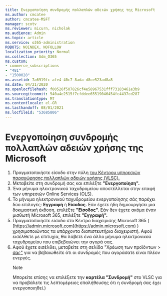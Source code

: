 ```yaml
---
title: Ενεργοποίηση συνδρομής πολλαπλών αδειών χρήσης της Microsoft
ms.author: cmcatee
author: cmcatee-MSFT
manager: scotv
ms.reviewer: micurn, nicholak
ms.audience: Admin
ms.topic: article
ms.service: o365-administration
ROBOTS: NOINDEX, NOFOLLOW
localization_priority: Normal
ms.collection: Adm_O365
ms.custom:
- commerce_subscriptions
- "481"
- "1500028"
ms.assetid: 7a6919fc-afe4-40c7-8ada-d8ce523ad8a8
ms.date: 04/21/2020
ms.openlocfilehash: f00526f507826cf4e58967531fff73183461e3b9
ms.sourcegitcommit: 540a4e2515f7cfddee65519046454fc4437cd287
ms.translationtype: MT
ms.contentlocale: el-GR
ms.lasthandoff: 08/01/2021
ms.locfileid: "53685806"
---
```

# <a name="activating-a-microsoft-volume-license-subscription"></a>Ενεργοποίηση συνδρομής πολλαπλών αδειών χρήσης της Microsoft

1. Πραγματοποιήστε είσοδο στην πύλη [του Κέντρου υπηρεσιών παραχώρησης πολλαπλών αδειών χρήσης (VLSC).](https://go.microsoft.com/fwlink/p/?LinkId=329762)
2. Μεταβείτε στη συνδρομή σας και επιλέξτε **"Ενεργοποίηση".**
3. Ένα μήνυμα ηλεκτρονικού ταχυδρομείου αποστέλλεται στην επαφή των υπηρεσιών Online Services (OLS).
4. Το μήνυμα ηλεκτρονικού ταχυδρομείου ενεργοποίησης σάς παρέχει δύο επιλογές: **Εγγραφή** ή **Είσοδος.** Εάν έχετε ήδη δημιουργήσει μια δοκιμαστική έκδοση, επιλέξτε **"Είσοδος".** Εάν δεν έχετε ακόμα έναν μισθωτή Microsoft 365, επιλέξτε **"Εγγραφή".**
5. Πραγματοποιήστε είσοδο στο Κέντρο διαχείρισης Microsoft 365 ( [https://admin.microsoft.com](https://admin.microsoft.com) ) χρησιμοποιώντας τα υπάρχοντα διαπιστευτήρια διαχειριστή. Αφού εισέλθετε με επιτυχία, θα λάβετε ένα άλλο μήνυμα ηλεκτρονικού ταχυδρομείου που επιβεβαιώνει την αγορά σας.
6. Αφού έχετε εισέλθει, μεταβείτε  στη σελίδα "Χρέωση των προϊόντων \> [σας"](https://go.microsoft.com/fwlink/p/?linkid=842054) για να βεβαιωθείτε ότι οι συνδρομές που αγοράσατε είναι πλέον ενεργές. 
    > [!NOTE]
    > Μπορείτε επίσης να επιλέξετε την **καρτέλα "Συνδρομή"** στο VLSC για να προβάλετε τις λεπτομέρειες επαλήθευσης ότι η συνδρομή σας έχει ενεργοποιηθεί.)
